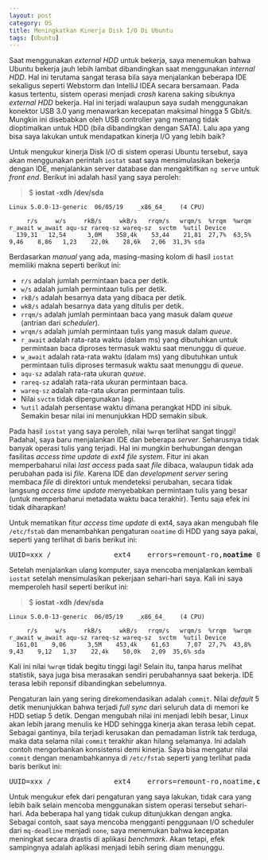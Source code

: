 ```yaml
---
layout: post
category: OS
title: Meningkatkan Kinerja Disk I/O Di Ubuntu
tags: [Ubuntu]
---
```


Saat menggunakan *external HDD* untuk bekerja, saya menemukan bahwa Ubuntu bekerja jauh lebih lambat dibandingkan saat menggunakan *internal HDD*.  Hal ini terutama sangat terasa bila saya menjalankan beberapa IDE sekaligus seperti Webstorm dan IntelliJ IDEA secara bersamaan.  Pada kasus tertentu, sistem operasi menjadi *crash* karena saking sibuknya *external HDD* bekerja.  Hal ini terjadi walaupun saya sudah menggunakan konektor USB 3.0 yang menawarkan kecepatan maksimal hingga 5 Gbit/s.  Mungkin ini disebabkan oleh USB controller yang memang tidak dioptimalkan untuk HDD (bila dibandingkan dengan SATA).  Lalu apa yang bisa saya lakukan untuk mendapatkan kinerja I/O yang lebih baik?

Untuk mengukur kinerja Disk I/O  di sistem operasi Ubuntu tersebut, saya akan menggunakan perintah `iostat` saat saya mensimulasikan bekerja dengan IDE, menjalankan server database dan mengaktifkan `ng serve` untuk *front end*.  Berikut ini adalah hasil yang saya peroleh:

> $ <strong>iostat -xdh /dev/sda</strong>

```
Linux 5.0.0-13-generic 	06/05/19 	_x86_64_	(4 CPU)

     r/s     w/s     rkB/s     wkB/s   rrqm/s   wrqm/s  %rrqm  %wrqm r_await w_await aqu-sz rareq-sz wareq-sz  svctm  %util Device
  139,31   12,54      3,0M    358,4k    53,44    21,81  27,7%  63,5%    9,46    8,86   1,23    22,0k    28,6k   2,06  31,3% sda
```

Berdasarkan *manual* yang ada, masing-masing kolom di hasil `iostat` memiliki makna seperti berikut ini:

* `r/s` adalah jumlah permintaan baca per detik.
* `w/s` adalah jumlah permintaan tulis per detik.
* `rkB/s` adalah besarnya data yang dibaca per detik.
* `wkB/s` adalah besarnya data yang ditulis per detik.
* `rrqm/s` adalah jumlah permintaan baca yang masuk dalam *queue* (antrian dari *scheduler*).
* `wrqm/s` adalah jumlah permintaan tulis yang masuk dalam *queue*.
* `r_await` adalah rata-rata waktu (dalam ms) yang dibutuhkan untuk permintaan baca diproses termasuk waktu saat menunggu di *queue*.
* `w_await` adalah rata-rata waktu (dalam ms) yang dibutuhkan untuk permintaan tulis diproses termasuk waktu saat menunggu di *queue*.
* `aqu-sz` adalah rata-rata ukuran *queue*.
* `rareq-sz` adalah rata-rata ukuran permintaan baca.
* `wareq-sz` adalah rata-rata ukuran permintaan tulis.
* Nilai `svctm` tidak dipergunakan lagi.
* `%util` adalah persentase waktu dimana perangkat HDD ini sibuk.  Semakin besar nilai ini menunjukkan HDD semakin sibuk.

Pada hasil `iostat` yang saya peroleh, nilai `%wrqm` terlihat sangat tinggi!  Padahal, saya baru menjalankan IDE dan beberapa *server*.  Seharusnya tidak banyak operasi tulis yang terjadi.  Hal ini mungkin berhubungan dengan fasilitas *access time update* di *ext4 file system*.  Fitur ini akan memperbaharui nilai *last access* pada saat *file* dibaca, walaupun tidak ada perubahan pada isi *file*.  Karena IDE dan *development server* sering membaca *file* di direktori untuk mendeteksi perubahan, secara tidak langsung *access time update* menyebabkan permintaan tulis yang besar (untuk memperbaharui metadata waktu baca terakhir).  Tentu saja efek ini tidak diharapkan!

Untuk mematikan fitur *access time update* di ext4, saya akan mengubah file `/etc/fstab` dan menambahkan pengaturan `noatime` di HDD yang saya pakai, seperti yang terlihat di baris berikut ini:

>
<pre>
UUID=xxx /               ext4    errors=remount-ro,<strong>noatime</strong> 0       1
</pre>
>

Setelah menjalankan ulang komputer, saya mencoba menjalankan kembali `iostat` setelah mensimulasikan pekerjaan sehari-hari saya.  Kali ini saya memperoleh hasil seperti berikut ini:

> $ <strong>iostat -xdh /dev/sda</strong>

```
Linux 5.0.0-13-generic 	06/05/19 	_x86_64_	(4 CPU)

     r/s     w/s     rkB/s     wkB/s   rrqm/s   wrqm/s  %rrqm  %wrqm r_await w_await aqu-sz rareq-sz wareq-sz  svctm  %util Device
  161,01    9,06      3,5M    453,4k    61,63     7,07  27,7%  43,8%    9,43    9,12   1,37    22,4k    50,0k   2,09  35,6% sda
```

Kali ini nilai `%wrqm` tidak begitu tinggi lagi!  Selain itu, tanpa harus melihat statistik, saya juga bisa merasakan sendiri perubahannya saat bekerja.  IDE terasa lebih reponsif dibandingkan sebelumnya.

Pengaturan lain yang sering direkomendasikan adalah `commit`.  Nilai *default* 5 detik menunjukkan bahwa terjadi *full sync* dari seluruh data di memori ke HDD setiap 5 detik.  Dengan mengubah nilai ini menjadi lebih besar, Linux akan lebih jarang menulis ke HDD sehingga kinerja akan terasa lebih cepat.  Sebagai gantinya, bila terjadi kerusakan dan pemadaman listrik tak terduga, maka data selama nilai `commit` terakhir akan hilang selamanya.  Ini adalah contoh mengorbankan konsistensi demi kinerja.  Saya bisa mengatur nilai `commit` dengan menambahkannya di `/etc/fstab` seperti yang terlihat pada baris berikut ini:

>
<pre>
UUID=xxx /               ext4    errors=remount-ro,noatime,<strong>commit=30</strong> 0       1
</pre>
>

Untuk mengukur efek dari pengaturan yang saya lakukan, tidak cara yang lebih baik selain mencoba menggunakan sistem operasi tersebut sehari-hari.  Ada beberapa hal yang tidak cukup ditunjukkan dengan angka.  Sebagai contoh, saat saya mencoba mengganti penggunaan I/O scheduler dari `mq-deadline` menjadi `none`, saya menemukan bahwa kecepatan meningkat secara drastis di aplikasi *benchmark*.  Akan tetapi, efek sampingnya adalah aplikasi menjadi lebih sering diam menunggu.